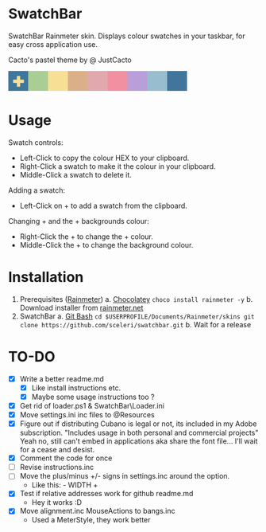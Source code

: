 # SwatchBar
SwatchBar Rainmeter skin. Displays colour swatches in your taskbar, for easy cross application use.

Cacto's pastel theme by @ JustCacto

![SwatchBar Screenshot](./@Resources/Images/swatchbar.png)

# Usage

Swatch controls: 
 * Left-Click to copy the colour HEX to your clipboard.
 * Right-Click a swatch to make it the colour in your clipboard.
 * Middle-Click a swatch to delete it.

Adding a swatch: 
 * Left-Click on + to add a swatch from the clipboard.

Changing + and the + backgrounds colour:
 * Right-Click the + to change the + colour.
 * Middle-Click the + to change the background colour.

# Installation

 1. Prerequisites ([Rainmeter](http://rainmeter.net))
	 a. [Chocolatey](https://chocolatey.org/)
		```choco install rainmeter -y```
	 b. Download installer from [rainmeter.net](http://rainmeter.net) 
 2. SwatchBar 
	 a. [Git Bash](https://gitforwindows.org/)
		```
		cd $USERPROFILE/Documents/Rainmeter/skins
		git clone https://github.com/sceleri/swatchbar.git
		```
	 b. Wait for a release

# TO-DO
 * [x] Write a better readme.md
	* [x] Like install instructions etc.
	* [x] Maybe some usage instructions too ?
 * [x] Get rid of loader.ps1 & SwatchBar\Loader.ini
 * [x] Move settings.ini inc files to @Resources
 * [x] Figure out if distributing Cubano is legal or not, its included in my
	   Adobe subscription. "Includes usage in both personal and commercial projects"
	   Yeah no, still can't embed in applications aka share the font file... 
	   I'll wait for a cease and desist.
 * [x] Comment the code for once
 * [ ] Revise instructions.inc
 * [ ] Move the plus/minus +/- signs in settings.inc around the option.
	* Like this: - WIDTH + 
 * [x] Test if relative addresses work for github readme.md 
	* Hey it works :D
 * [x] Move alignment.inc MouseActions to bangs.inc
    * Used a MeterStyle, they work better